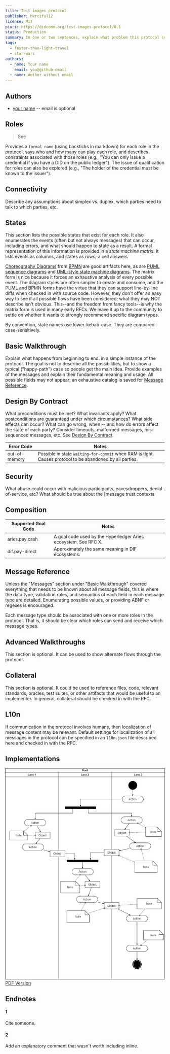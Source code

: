 ```yaml
---
title: Test images protocol
publisher: Merciful12
license: MIT
piuri: https://didcomm.org/test-images-protocol/0.1
status: Production
summary: In one or two sentences, explain what problem this protocol solve, how it works, and other key characteristics.
tags:
  - faster-than-light-travel
  - star-wars
authors:
  - name: Your name
    email: you@github-email
  - name: Author without email
---
```


## Authors

- [your name](you@github-email) -- email is optional

## Roles

> See

Provides a `formal name` (using backticks in markdown) for each role in the protocol, says who and how many can play each role, and describes constraints associated with those roles (e.g., "You can only issue a credential if you have a DID on the public ledger"). The issue of qualification for roles can also be explored (e.g., "The holder of the credential must be known to the issuer").

## Connectivity

Describe any assumptions about simplex vs. duplex, which parties need to talk to which parties, etc.

## States

This section lists the possible states that exist for each role. It also enumerates the events (often but not always messages) that can occur, including errors, and what should happen to state as a result. A formal representation of this information is provided in a _state machine matrix_. It lists events as columns, and states as rows; a cell answers

[Choreography Diagrams](https://www.visual-paradigm.com/guide/bpmn/bpmn-orchestration-vs-choreography-vs-collaboration/#bpmn-choreography) from [BPMN](http://www.bpmn.org/) are good artifacts here, as are [PUML sequence diagrams](http://plantuml.com/sequence-diagram) and [UML-style state machine diagrams](http://agilemodeling.com/artifacts/stateMachineDiagram.htm). The matrix form is nice because it forces an exhaustive analysis of every possible event. The diagram styles are often simpler to create and consume, and the PUML and BPMN forms have the virtue that they can support line-by-line diffs when checked in with source code. However, they don't offer an easy way to see if all possible flows have been considered; what they may NOT describe isn't obvious. This--and the freedom from fancy tools--is why the matrix form is used in many early RFCs. We leave it up to the community to settle on whether it wants to strongly recommend specific diagram types.

By convention, state names use lower-kebab-case. They are compared case-sensitively.

## Basic Walkthrough

Explain what happens from beginning to end. in a simple instance of the protocol. The goal is not to describe all the possibilities, but to show a typical ("happy-path") case so people get the main idea. Provide examples of the messages and explain their fundamental meaning and usage. All possible fields may not appear; an exhaustive catalog is saved for [Message Reference](#message-reference).

## Design By Contract

What preconditions must be met? What invariants apply? What postconditions are guaranteed under which circumstances? What side effects can occur? What can go wrong, when -- and how do errors affect the state of each party? Consider timeouts, malformed messages, mis-sequenced messages, etc. See [Design By Contract](https://en.wikipedia.org/wiki/Design_by_contract).

| Error Code    | Notes                                                                                                     |
| ------------- | --------------------------------------------------------------------------------------------------------- |
| out-of-memory | Possible in state `waiting-for-commit` when RAM is tight. Causes protocol to be abandoned by all parties. |

## Security

What abuse could occur with malicious participants, eavesdroppers, denial-of-service, etc? What should be true about the [message trust contexts

## Composition

| Supported Goal Code | Notes                                                           |
| ------------------- | --------------------------------------------------------------- |
| aries.pay.cash      | A goal code used by the Hyperledger Aries ecosystem. See RFC X. |
| dif.pay-direct      | Approximately the same meaning in DIF ecosystems.               |

## Message Reference

Unless the "Messages" section under "Basic Walkthrough" covered everything that needs to be known about all message fields, this is where the data type, validation rules, and semantics of each field in each message type are detailed. Enumerating possible values, or providing ABNF or regexes is encouraged.

Each message type should be associated with one or more roles in the protocol. That is, it should be clear which roles can send and receive which message types.

## Advanced Walkthroughs

This section is optional. It can be used to show alternate flows through
the protocol.

## Collateral

This section is optional. It could be used to reference files, code,
relevant standards, oracles, test suites, or other artifacts that would
be useful to an implementer. In general, collateral should be checked in
with the RFC.

## L10n

If communication in the protocol involves humans, then localization of
message content may be relevant. Default settings for localization of
all messages in the protocol can be specified in an `l10n.json` file
described here and checked in with the RFC.

## Implementations

![Image](Untitled-Diagram.png)
[PDF Version](Untitled-Diagramm.pdf)

## Endnotes

#### 1

Cite someone.

#### 2

Add an explanatory comment that wasn't worth including inline.
